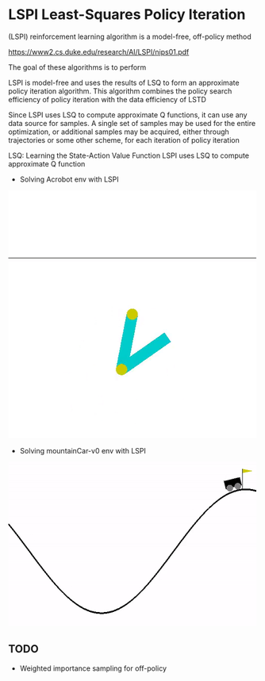# LSPI  Least-Squares Policy Iteration

(LSPI) reinforcement learning algorithm is a model-free, off-policy method

https://www2.cs.duke.edu/research/AI/LSPI/nips01.pdf

The goal of these algorithms is to perform

LSPI is model-free and uses the results of LSQ to form an approximate policy iteration algorithm. 
This algorithm combines the policy search efficiency of policy iteration with the data efficiency of LSTD

Since LSPI uses LSQ to compute approximate Q functions, it can use any data source for samples.
A single set of samples may be used for the entire optimization, or additional samples may be acquired, 
either through trajectories or some other scheme, for each iteration of policy iteration
 
LSQ: Learning the State-Action Value Function
LSPI uses LSQ to compute approximate Q function



- Solving Acrobot env with LSPI 

![](Acrobot.gif)


- Solving mountainCar-v0 env with LSPI

![](MountainCar.gif)


## TODO
- Weighted importance sampling for off-policy
